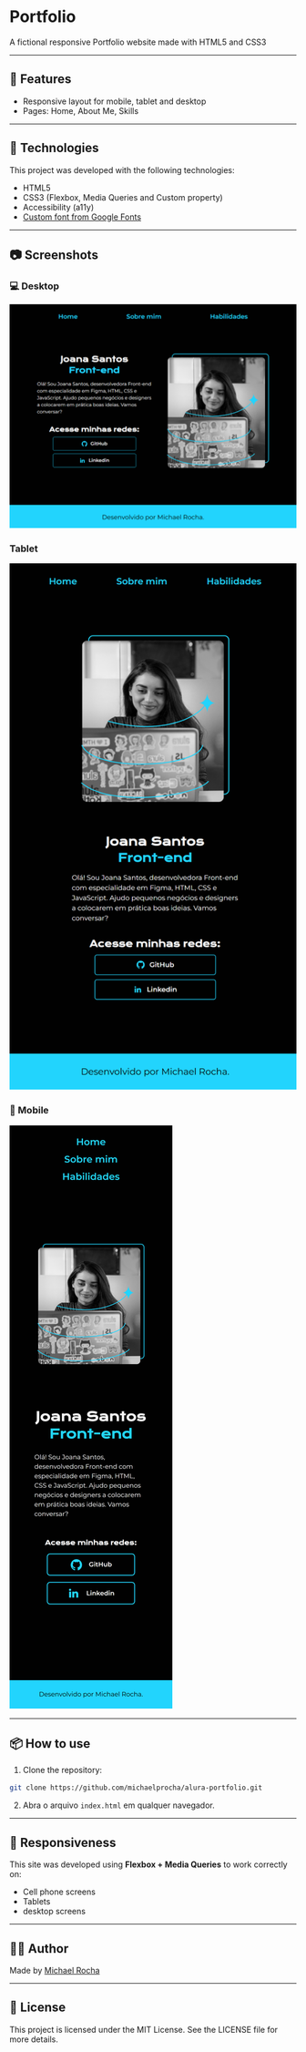 # Portfolio

A fictional responsive Portfolio website made with HTML5 and CSS3

---

## 🔖 Features

- Responsive layout for mobile, tablet and desktop
- Pages: Home, About Me, Skills

---

## 🚀 Technologies

This project was developed with the following technologies:

- HTML5
- CSS3 (Flexbox, Media Queries and Custom property)
- Accessibility (a11y)
- [Custom font from Google Fonts](https://fonts.google.com/) 

---

## 📷 Screenshots

### 💻 Desktop
![screenshot-desktop](/screenshots/home-page-desktop.png)

### Tablet
![screenshot-tablet](/screenshots/home-page-tablet.png)

### 📱 Mobile
![screenshot-mobile](/screenshots/home-page-mobile.png)

---

## 📦 How to use

1. Clone the repository:
```bash
git clone https://github.com/michaelprocha/alura-portfolio.git
```
2. Abra o arquivo `index.html` em qualquer navegador.

---

## 📌 Responsiveness

This site was developed using **Flexbox + Media Queries** to work correctly on:

- Cell phone screens
- Tablets
- desktop screens

---

## 👨‍💻 Author

Made by [Michael Rocha](https://github.com/michaelprocha)

---

## 📄 License

This project is licensed under the MIT License. See the LICENSE file for more details.